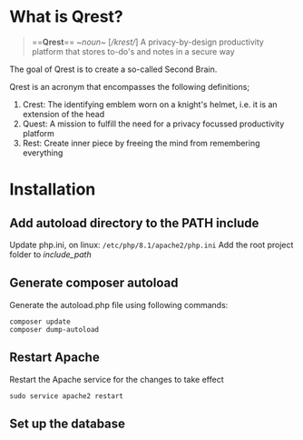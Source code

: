 # What is Qrest?

> ==**Qrest**== ~_noun_~ \[_/krest/_\]
> A privacy-by-design productivity platform that stores to-do's and notes in a secure way

The goal of Qrest is to create a so-called Second Brain.

Qrest is an acronym that encompasses the following definitions;

1. Crest: The identifying emblem worn on a knight's helmet, i.e. it is an extension of the head
2. Quest: A mission to fulfill the need for a privacy focussed productivity platform
3. Rest: Create inner piece by freeing the mind from remembering everything

# Installation

## Add autoload directory to the PATH include

Update php.ini, on linux:
`/etc/php/8.1/apache2/php.ini`
Add the root project folder to _include_path_

## Generate composer autoload

Generate the autoload.php file using following commands:

```
composer update
composer dump-autoload
```

## Restart Apache

Restart the Apache service for the changes to take effect

`sudo service apache2 restart`

## Set up the database

<tbd>
